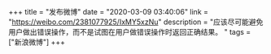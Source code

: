 +++
title = "发布微博"
date = "2020-03-09 03:40:06"
link = "https://weibo.com/2381077925/IxMY5xzNu"
description = "应该尽可能避免用户做出错误操作，而不是试图在用户做错误操作时返回正确结果。 "
tags = ["新浪微博"]
+++
